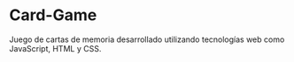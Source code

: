 # Card-Game
Juego de cartas de memoria desarrollado utilizando tecnologías web como JavaScript, HTML y CSS.
